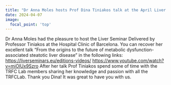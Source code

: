 ```yaml
---
title: "Dr Anna Moles hosts Prof Dina Tiniakos talk at the April Liver Seminar Series"
date: 2024-04-07
image:
  focal_point: 'top'
---
```


Dr Anna Moles had the pleasure to host the Liver Seminar Delivered by Professor Tiniakos at the Hospital Clinic of Barcelona. You can recover her excellent talk
“From the origins to the future of metabolic dysfunction-associated steatotic liver disease” in the following links:
https://liverseminars.eu/editions-videos/
https://www.youtube.com/watch?v=miOlUx9Szro
After her talk Prof Tiniakos spend some of time with the TRFC Lab members sharing her knowledge and passion with all the TRFCLab.
Thank you Dina! It was great to have you with us.